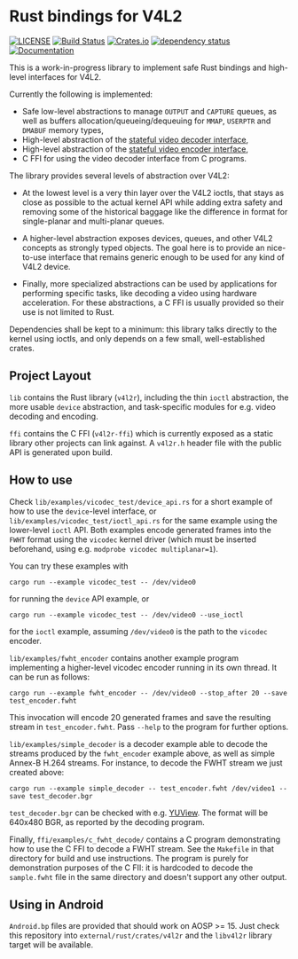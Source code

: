 # Rust bindings for V4L2

[![LICENSE](https://img.shields.io/badge/license-MIT-blue.svg)](LICENSE)
[![Build Status](https://github.com/Gnurou/v4l2r/actions/workflows/rust.yml/badge.svg)](https://github.com/Gnurou/v4l2r/actions)
[![Crates.io](https://img.shields.io/crates/v/v4l2r.svg)](https://crates.io/crates/v4l2r)
[![dependency status](https://deps.rs/repo/github/Gnurou/v4l2r/status.svg)](https://deps.rs/repo/github/Gnurou/v4l2r)
[![Documentation](https://docs.rs/v4l2r/badge.svg)](https://docs.rs/v4l2r/)

This is a work-in-progress library to implement safe Rust bindings and high-level
interfaces for V4L2.

Currently the following is implemented:

- Safe low-level abstractions to manage `OUTPUT` and `CAPTURE` queues, as well as
  buffers allocation/queueing/dequeuing for `MMAP`, `USERPTR` and `DMABUF` memory
  types,
- High-level abstraction of the [stateful video decoder
  interface](https://www.kernel.org/doc/html/latest/userspace-api/media/v4l/dev-decoder.html),
- High-level abstraction of the [stateful video encoder
  interface](https://www.kernel.org/doc/html/latest/userspace-api/media/v4l/dev-encoder.html),
- C FFI for using the video decoder interface from C programs.

The library provides several levels of abstraction over V4L2:

- At the lowest level is a very thin layer over the V4L2 ioctls, that stays as
  close as possible to the actual kernel API while adding extra safety and
  removing some of the historical baggage like the difference in format for
  single-planar and multi-planar queues.

- A higher-level abstraction exposes devices, queues, and other V4L2 concepts as
  strongly typed objects. The goal here is to provide an nice-to-use interface
  that remains generic enough to be used for any kind of V4L2 device.

- Finally, more specialized abstractions can be used by applications for
  performing specific tasks, like decoding a video using hardware acceleration.
  For these abstractions, a C FFI is usually provided so their use is not
  limited to Rust.

Dependencies shall be kept to a minimum: this library talks directly to the
kernel using ioctls, and only depends on a few small, well-established crates.

## Project Layout

`lib` contains the Rust library (`v4l2r`), including the thin `ioctl`
abstraction, the more usable `device` abstraction, and task-specific modules for
e.g. video decoding and encoding.

`ffi` contains the C FFI (`v4l2r-ffi`) which is currently exposed as a static
library other projects can link against. A `v4l2r.h` header file with the public
API is generated upon build.

## How to use

Check `lib/examples/vicodec_test/device_api.rs` for a short example of how to
use the `device`-level interface, or `lib/examples/vicodec_test/ioctl_api.rs`
for the same example using the lower-level `ioctl` API. Both examples encode
generated frames into the `FWHT` format using the `vicodec` kernel driver
(which must be inserted beforehand, using e.g. `modprobe vicodec
multiplanar=1`).

You can try these examples with

    cargo run --example vicodec_test -- /dev/video0

for running the `device` API example, or

    cargo run --example vicodec_test -- /dev/video0 --use_ioctl

for the `ioctl` example, assuming `/dev/video0` is the path to the `vicodec`
encoder.

`lib/examples/fwht_encoder` contains another example program implementing a
higher-level vicodec encoder running in its own thread. It can be run as
follows:

    cargo run --example fwht_encoder -- /dev/video0 --stop_after 20 --save test_encoder.fwht

This invocation will encode 20 generated frames and save the resulting stream in
`test_encoder.fwht`. Pass `--help` to the program for further options.

`lib/examples/simple_decoder` is a decoder example able to decode the streams
produced by the `fwht_encoder` example above, as well as simple Annex-B H.264
streams. For instance, to decode the FWHT stream we just created above:

    cargo run --example simple_decoder -- test_encoder.fwht /dev/video1 --save test_decoder.bgr

`test_decoder.bgr` can be checked with e.g.
[YUView](https://github.com/IENT/YUView). The format will be 640x480 BGR, as
reported by the decoding program.

Finally, `ffi/examples/c_fwht_decode/` contains a C program demonstrating how
to use the C FFI to decode a FWHT stream. See the `Makefile` in that directory
for build and use instructions. The program is purely for demonstration
purposes of the C FII: it is hardcoded to decode the `sample.fwht` file in the
same directory and doesn't support any other output.

## Using in Android

`Android.bp` files are provided that should work on AOSP >= 15. Just check this
repository into `external/rust/crates/v4l2r` and the `libv4l2r` library target
will be available.
